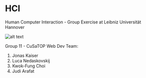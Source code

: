 # HCI
Human Computer Interaction - Group Exercise at Leibniz Universität Hannover

![alt text](https://cdn0.gamesports.net/league_team_logos/108000/108617.jpg?1569787798 "KEKW")

Group 11 - CuSaTOP Web Dev Team:
1. Jonas Kaiser
2. Luca Nedaskovskij
3. Kwok-Fung Choi
4. Judi Arafat